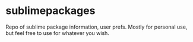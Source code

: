 sublimepackages
===============

Repo of sublime package information, user prefs. Mostly for personal use, but feel free to use for whatever you wish.
